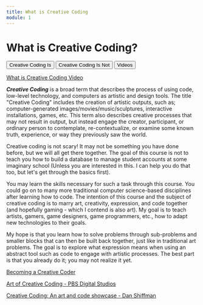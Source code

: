 ```yaml
---
title: What is Creative Coding
module: 1
---
```


# What is Creative Coding?

<div class="tab">
  <button class="tablinks" onclick="openTab(event, 'Is')">Creative Coding Is</button>
  <button class="tablinks" onclick="openTab(event, 'IsNot')">Creative Coding Is Not</button>
  <button class="tablinks" onclick="openTab(event, 'Videos')">Videos</button>
</div>

<div id="Is" class="tabcontent" style="display:block">
<p><a href="//www.youtube.com/embed/6W-cvH44mVo" data-lity>What is Creative Coding Video</a></p>
<p><b><i>Creative Coding</i></b> is a broad term that describes the process of using code, low-level technology, and computers as artistic and design tools. The title "Creative Coding" includes the creation of artistic outputs, such as; computer-generated images/movies/music/sculptures, interactive installations, games, etc. This term also describes creative processes that may not result in output, but instead engage the creator, participant, or ordinary person to contemplate, re-contextualize, or examine some known truth, experience, or way they previously saw the world.</p>
</div>
<div id="IsNot" class="tabcontent">
<p>Creative coding is not scary! It may not be something you have done before, but we will all get there together. The goal of this course is not to teach you how to build a database to manage student accounts at some imaginary school (Unless you are interested in this. I can help you do that too, but let's get through the basics first). </p>

<p>You may learn the skills necessary for such a task through this course. You could go on to many more traditional computer science-based disciplines after learning how to code. The intention of this course and the subject of creative coding is to marry art, creativity, expression, and code together (and hopefully gaming - which I contend is also art). My goal is to teach artists, gamers, game designers, game programmers, etc., how to adapt new technologies to their goals.</p>

 <p>My hope is that you learn how to solve problems through sub-problems and smaller blocks that can then be built back together, just like in traditional art problems. The goal is to explore what expression means when using an abstract tool such as code to engage with artistic processes.  The best part is that you already do it; you may not realize it yet.</p>
</div>
<div id="Videos" class="tabcontent">
<p><a href="//www.youtube.com/embed/NtP1cxxqGos" data-lity>Becoming a Creative Coder</a></p>
<p><a href="//www.youtube.com/embed/eBV14-3LT-g" data-lity>Art of Creative Coding - PBS Digital Studios</a></p>
<p><a href="//www.youtube.com/embed/68JUaszsvmU" data-lity>Creative Coding: An art and code showcase - Dan Shiffman</a></p>
</div>
